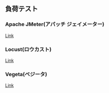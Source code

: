 ## 負荷テスト

### Apache JMeter(アパッチ ジェイメーター)

[Link](https://jmeter.apache.org/)

### Locust(ロウカスト)

[Link](https://locust.io/)

### Vegeta(ベジータ)

[Link](https://github.com/tsenart/vegeta)
